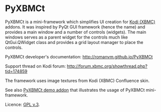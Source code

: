 PyXBMCt
=======

PyXBMCt is a mini-framework which simplifies UI creation for [Kodi (XBMC)](www.kodi.tv) addons.
It was inspired by PyQt GUI framework (hence the name) and provides a main window and a number of controls (widgets).
The main windows serves as a parent widget for the controls much like QtGui.QWidget class and provides a grid layout
manager to place the controls.

PyXBMCt developer's documentation: http://romanvm.github.io/PyXBMCt

Support thread on Kodi forum: http://forum.xbmc.org/showthread.php?tid=174859

The framework uses image textures from Kodi (XBMC) Confluence skin.

See also [PyXBMCt demo addon](https://github.com/romanvm/pyxbmct.demo) that illustrates the usage of PyXBMCt mini-framework.

Licence: [GPL v.3](http://www.gnu.org/licenses/gpl.html).
